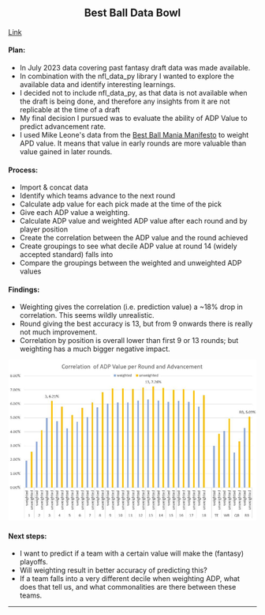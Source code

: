 <h2 style="text-align: center;">Best Ball Data Bowl</h2>

<a href="https://github.com/julia-schmidt-lademann/julia-schmidt-lademann.github.io/blob/main/_includes/best_ball.py">Link</a>

#### Plan:
- In July 2023 data covering past fantasy draft data was made available.
- In combination with the nfl_data_py library I wanted to explore the available data and identify interesting learnings. 
- I decided not to include nfl_data_py, as that data is not available when the draft is being done, and therefore any insights from it are not replicable at the time of a draft
- My final decision I pursued was to evaluate the ability of ADP Value to predict advancement rate.
- I used Mike Leone's data from the [Best Ball Mania Manifesto](https://establishtherun.com/best-ball-mania-manifesto-a-guide-to-winning-big-on-underdog-fantasy/) to weight APD value. It means that value in early rounds are more valuable than value gained in later rounds.

#### Process:
- Import & concat data
- Identify which teams advance to the next round
- Calculate adp value for each pick made at the time of the pick
- Give each ADP value a weighting. 
- Calculate ADP value and weighted ADP value after each round and by player position
- Create the correlation between the ADP value and the round achieved
- Create groupings to see what decile ADP value at round 14 (widely accepted standard) falls into
- Compare the groupings between the weighted and unweighted ADP values

#### Findings:
- Weighting gives the correlation (i.e. prediction value) a ~18% drop in correlation. This seems wildly unrealistic. 
- Round giving the best accuracy is 13, but from 9 onwards there is really not much improvement. 
- Correlation by position is overall lower than first 9 or 13 rounds; but weighting has a much bigger negative impact. 

![Correlation](https://github.com/julia-schmidt-lademann/julia-schmidt-lademann.github.io/blob/main/_includes/BBDB.JPG?raw=true)

#### Next steps:
- I want to predict if a team with a certain value will make the (fantasy) playoffs. 
- Will weighting result in better accuracy of predicting this?
- If a team falls into a very different decile when weighting ADP, what does that tell us, and what commonalities are there between these teams.

----------------------------------------------------------------------------------------------------

